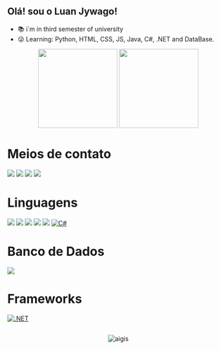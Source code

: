 ## Olá! sou o Luan Jywago!



- 📚 i`m in third semester of university
- 😜 Learning: Python, HTML, CSS, JS, Java, C#, .NET and DataBase.


<div align="center">
  <img height="180cm" src="https://github-readme-stats.vercel.app/api?username=LuanJywago&show_icons=true&theme=chartreuse-dark"/>
  <img height="180cm" src="https://github-readme-stats.vercel.app/api/top-langs/?username=LuanJywago&layout=compact&langs_count=16&theme=chartreuse-dark"/>
</div>

##

<h1>Meios de contato</h1>
<a href="https://www.instagram.com/jywago._/" target="_blank"><img src="https://img.shields.io/badge/-Instagram-%23E4405F?style=for-the-badge&logo=instagram&logoColor=white" target="_blank"></a>
<a href="https://www.linkedin.com/in/luan-jywago-8269ba298/" target="_blank"><img src="https://img.shields.io/badge/LinkedIn-0077B5?style=for-the-badge&logo=linkedin&logoColor=white" target="_blank"><a/>
<a href="#" target="_blank"><img src="https://img.shields.io/badge/Discord-%237289DA.svg?&style=for-the-badge&logo=discord&logoColor=white" target="_blank"></a>
<a href="https://x.com/Jywago_" target="_blank"><img src="https://img.shields.io/badge/X-000000.svg?style=for-the-badge&logo=x&logoColor=white" target="_blank"></a>

<h1>Linguagens</h1>
<a href="#" target="_blank"><img src="https://img.shields.io/badge/HTML5-E34F26.svg?style=for-the-badge&logo=html5&logoColor=white" target="_blank"></a>
<a href="#" target="_blank"><img src="https://img.shields.io/badge/CSS3-1572B6.svg?style=for-the-badge&logo=css3&logoColor=white" target="_blank"></a>
<a href="#" target="_blank"><img src="https://img.shields.io/badge/JavaScript-F7DF1E.svg?style=for-the-badge&logo=javascript&logoColor=white" target="_blank"></a>
<a href="#" target="_blank"><img src="https://img.shields.io/badge/Java-007396.svg?style=for-the-badge&logo=java&logoColor=white" target="_blank"></a>
<a href="#" target="_blank"><img src="https://img.shields.io/badge/Python-3776AB.svg?style=for-the-badge&logo=python&logoColor=white" target="_blank"></a>
<a href="#" target="_blank"><img src="https://img.shields.io/badge/C%23-239120?style=for-the-badge&logo=c-sharp&logoColor=white" alt="C#" /></a>



<h1>Banco de Dados</h1>
<a href="#" target="_blank"><img src="https://img.shields.io/badge/MySQL-4479A1.svg?style=for-the-badge&logo=mysql&logoColor=white"target="_blank"></a>

<h1>Frameworks</h1>
<a href="#" target="_blank"><img src="https://img.shields.io/badge/.NET-512BD4?style=for-the-badge&logo=dot-net&logoColor=white" alt=".NET" /></a>

##

<div align="center">
  <img alaing=center alt="aigis" src="https://imgur.com/pwuZqq4.gif"/>
</div>
